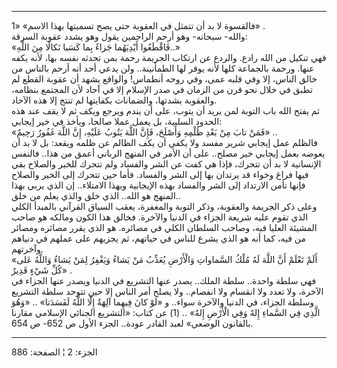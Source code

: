 ------------------------------------------------------------------------

فالقسوة لا بد أن تتمثل في العقوبة حتى يصح تسميتها بهذا الاسم» «1» .  
والله- سبحانه- وهو أرحم الراحمين يقول وهو يشدد عقوبة السرقة:  
«فَاقْطَعُوا أَيْدِيَهُما جَزاءً بِما كَسَبا نَكالًا مِنَ اللَّهِ..»  
فهي تنكيل من الله رادع. والردع عن ارتكاب الجريمة رحمة بمن تحدثه نفسه
بها، لأنه يكفه عنها. ورحمة بالجماعة كلها لأنه يوفر لها الطمأنينة.. ولن
يدعي أحد أنه أرحم بالناس من خالق الناس، إلا وفي قلبه عمى، وفي روحه
أنطماس! والواقع يشهد أن عقوبة القطع لم تطبق في خلال نحو قرن من الزمان في
صدر الإسلام إلا في آحاد لأن المجتمع بنظامه، والعقوبة بشدتها، والضمانات
بكفايتها لم تنتج إلا هذه الآحاد.  
ثم يفتح الله باب التوبة لمن يريد أن يتوب، على أن يندم ويرجع ويكف ثم لا
يقف عند هذه الحدود السلبية، بل يعمل عملا صالحا، ويأخذ في خير إيجابي:  
«فَمَنْ تابَ مِنْ بَعْدِ ظُلْمِهِ وَأَصْلَحَ، فَإِنَّ اللَّهَ يَتُوبُ عَلَيْهِ، إِنَّ اللَّهَ غَفُورٌ رَحِيمٌ» ..  
فالظلم عمل إيجابي شرير مفسد ولا يكفي أن يكف الظالم عن ظلمه ويقعد: بل لا
بد أن يعوضه بعمل إيجابي خير مصلح.. على أن الأمر في المنهج الرباني أعمق
من هذا.. فالنفس الإنسانية لا بد أن تتحرك، فإذا هي كفت عن الشر والفساد
ولم تتحرك للخير والصلاح بقي فيها فراغ وخواء قد يرتدان بها إلى الشر
والفساد. فأما حين تتحرك إلى الخير والصلاح فإنها تأمن الارتداد إلى الشر
والفساد بهذه الإيجابية وبهذا الامتلاء.. إن الذي يربي بهذا المنهج هو
الله.. الذي خلق والذي يعلم من خلق..  
وعلى ذكر الجريمة والعقوبة، وذكر التوبة والمغفرة، يعقب السياق القرآني
بالمبدأ الكلي الذي تقوم عليه شريعة الجزاء في الدنيا والآخرة. فخالق هذا
الكون ومالكه هو صاحب المشيئة العليا فيه، وصاحب السلطان الكلي في مصائره.
هو الذي يقرر مصائره ومصائر من فيه، كما أنه هو الذي يشرع للناس في حياتهم،
ثم يجزيهم على عملهم في دنياهم وآخرتهم.  
«أَلَمْ تَعْلَمْ أَنَّ اللَّهَ لَهُ مُلْكُ السَّماواتِ وَالْأَرْضِ يُعَذِّبُ مَنْ يَشاءُ وَيَغْفِرُ لِمَنْ يَشاءُ
وَاللَّهُ عَلى كُلِّ شَيْءٍ قَدِيرٌ» .  
فهي سلطة واحدة.. سلطة الملك.. يصدر عنها التشريع في الدنيا ويصدر عنها
الجزاء في الآخرة، ولا تعدد ولا انقسام ولا انفصام.. ولا يصلح أمر الناس
إلا حين تتوحد سلطة التشريع وسلطة الجزاء، في الدنيا والآخرة سواء.. و «لَوْ
كانَ فِيهِما آلِهَةٌ إِلَّا اللَّهُ لَفَسَدَتا» .. «وَهُوَ الَّذِي فِي السَّماءِ إِلهٌ وَفِي الْأَرْضِ
إِلهٌ» .. (1) عن كتاب: «التشريع الجنائي الإسلامي مقارنا بالقانون الوضعي»
لعبد القادر عودة.. الجزء الأول ص 652- ص 654.

------------------------------------------------------------------------

الجزء: 2 ¦ الصفحة: 886
